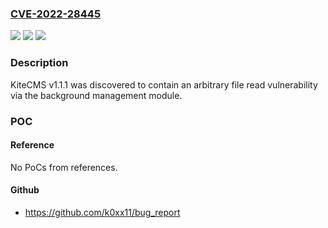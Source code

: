 ### [CVE-2022-28445](https://cve.mitre.org/cgi-bin/cvename.cgi?name=CVE-2022-28445)
![](https://img.shields.io/static/v1?label=Product&message=n%2Fa&color=blue)
![](https://img.shields.io/static/v1?label=Version&message=n%2Fa&color=blue)
![](https://img.shields.io/static/v1?label=Vulnerability&message=n%2Fa&color=brighgreen)

### Description

KiteCMS v1.1.1 was discovered to contain an arbitrary file read vulnerability via the background management module.

### POC

#### Reference
No PoCs from references.

#### Github
- https://github.com/k0xx11/bug_report


